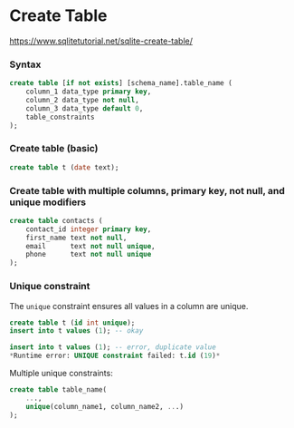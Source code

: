 # Create Table

https://www.sqlitetutorial.net/sqlite-create-table/

### Syntax
```sql
create table [if not exists] [schema_name].table_name (
	column_1 data_type primary key,
   	column_2 data_type not null,
	column_3 data_type default 0,
	table_constraints
);
```

### Create table (basic)
```sql
create table t (date text);
```

### Create table with multiple columns, primary key, not null, and unique modifiers

```sql
create table contacts (
    contact_id integer primary key,
    first_name text not null,
    email      text not null unique,
    phone      text not null unique
);
```

### Unique constraint
The `unique` constraint ensures all values in a column are unique.

```sql
create table t (id int unique);
insert into t values (1); -- okay

insert into t values (1); -- error, duplicate value
*Runtime error: UNIQUE constraint failed: t.id (19)*
```

Multiple unique constraints:
```sql
create table table_name(
    ...,
    unique(column_name1, column_name2, ...)
);
```
